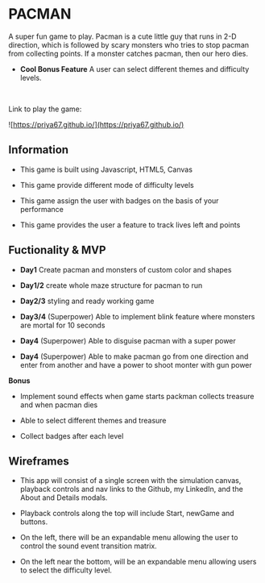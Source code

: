 # PACMAN

A super fun game to play. Pacman is a cute little guy that runs in 2-D direction, which is followed by scary monsters who tries to stop pacman from collecting points. If a monster catches pacman, then our hero dies.

* **Cool Bonus Feature** A user can select different themes and difficulty levels.

<br>

 <p>Link to play the game:</p>

![https://priya67.github.io/](https://priya67.github.io/)

## Information

- This game is built using Javascript, HTML5, Canvas

- This game provide different mode of difficulty levels

- This game assign the user with badges on the basis of your performance

- This game provides the user a feature to track lives left and points

## Fuctionality & MVP

- **Day1** Create pacman and monsters of custom color and shapes

- **Day1/2** create whole maze structure for pacman to run

- **Day2/3** styling and ready working game

- **Day3/4** (Superpower) Able to implement blink feature where monsters are mortal for 10 seconds

- **Day4** (Superpower) Able to disguise pacman with a super power

- **Day4** (Superpower) Able to make pacman go from one direction and enter from another and have a power to shoot monter with gun power

**Bonus**
- Implement sound effects when game starts packman collects treasure and when pacman dies

- Able to select different themes and treasure

- Collect badges after each level

## Wireframes

- This app will consist of a single screen with the simulation canvas, playback controls and nav links to the Github, my LinkedIn, and the About and Details modals.

- Playback controls along the top will include Start, newGame and buttons.

- On the left, there will be an expandable menu allowing the user to control the sound event transition matrix.

- On the left near the bottom, will be an expandable menu allowing users to select the difficulty level.
